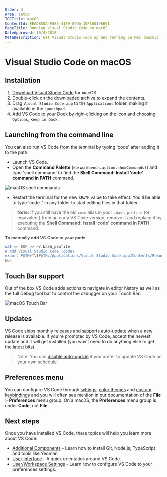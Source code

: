 ```yaml
---
Order: 3
Area: setup
TOCTitle: macOS
ContentId: EEADB50A-F5E3-41E9-89DA-35F165196691
PageTitle: Running Visual Studio Code on macOS
DateApproved: 10/4/2018
MetaDescription: Get Visual Studio Code up and running on Mac (macOS).
---
```

# Visual Studio Code on macOS

## Installation

1. [Download Visual Studio Code](https://go.microsoft.com/fwlink/?LinkID=534106) for macOS.
2. Double-click on the downloaded archive to expand the contents.
3. Drag `Visual Studio Code.app` to the `Applications` folder, making it available in the `Launchpad`.
4. Add VS Code to your Dock by right-clicking on the icon and choosing `Options`, `Keep in Dock`.

## Launching from the command line

You can also run VS Code from the terminal by typing 'code' after adding it to the path:

- Launch VS Code.
- Open the **Command Palette** (`kb(workbench.action.showCommands)`) and type 'shell command' to find the **Shell Command: Install 'code' command in PATH** command.

![macOS shell commands](images/mac/shell-command.png)

- Restart the terminal for the new `$PATH` value to take effect. You'll be able to type 'code .' in any folder to start editing files in that folder.

>**Note:** If you still have the old `code` alias in your `.bash_profile` (or equivalent) from an early VS Code version, remove it and replace it by executing the **Shell Command: Install 'code' command in PATH** command.

To manually add VS Code to your path:

```bash
cat << EOF >> ~/.bash_profile
# Add Visual Studio Code (code)
export PATH="\$PATH:/Applications/Visual Studio Code.app/Contents/Resources/app/bin"
EOF
```

## Touch Bar support

Out of the box VS Code adds actions to navigate in editor history as well as the full Debug tool bar to control the debugger on your Touch Bar:

![macOS Touch Bar](images/mac/touchbar.gif)

## Updates

VS Code ships monthly [releases](/updates) and supports auto-update when a new release is available. If you're prompted by VS Code, accept the newest update and it will get installed (you won't need to do anything else to get the latest bits).

>Note: You can [disable auto-update](/docs/supporting/faq.md#how-do-i-opt-out-of-vs-code-autoupdates) if you prefer to update VS Code on your own schedule.

## Preferences menu

You can configure VS Code through [settings](/docs/getstarted/settings.md), [color themes](/docs/getstarted/themes.md) and [custom keybindings](/docs/getstarted/keybindings.md) and you will often see mention in our documentation of the **File** > **Preferences** menu group.  On a macOS, the **Preferences** menu group is under **Code**, not **File**.

## Next steps

Once you have installed VS Code, these topics will help you learn more about VS Code:

* [Additional Components](/docs/setup/additional-components.md) - Learn how to install Git, Node.js, TypeScript and tools like Yeoman.
* [User Interface](/docs/getstarted/userinterface.md) - A quick orientation around VS Code.
* [User/Workspace Settings](/docs/getstarted/settings.md) - Learn how to configure VS Code to your preferences settings.
